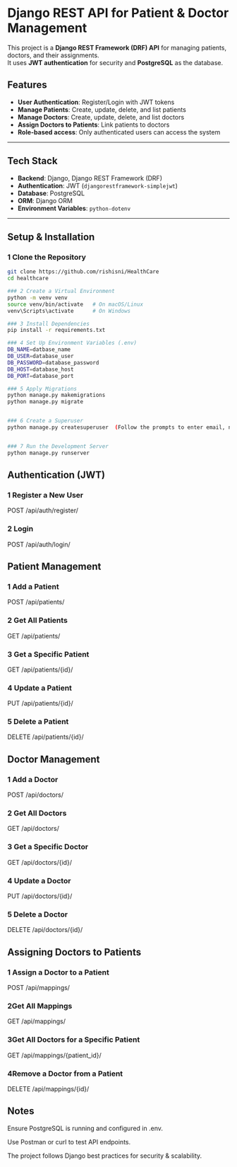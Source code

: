 # Django REST API for Patient & Doctor Management  

This project is a **Django REST Framework (DRF) API** for managing patients, doctors, and their assignments.  
It uses **JWT authentication** for security and **PostgreSQL** as the database.  

##  Features  
- **User Authentication**: Register/Login with JWT tokens  
- **Manage Patients**: Create, update, delete, and list patients  
- **Manage Doctors**: Create, update, delete, and list doctors  
- **Assign Doctors to Patients**: Link patients to doctors  
- **Role-based access**: Only authenticated users can access the system  

---

## Tech Stack  
- **Backend**: Django, Django REST Framework (DRF)  
- **Authentication**: JWT (`djangorestframework-simplejwt`)  
- **Database**: PostgreSQL  
- **ORM**: Django ORM  
- **Environment Variables**: `python-dotenv`  

---

##  Setup & Installation  

### 1️ Clone the Repository  
```sh
git clone https://github.com/rishisni/HealthCare 
cd healthcare

### 2 Create a Virtual Environment
python -m venv venv  
source venv/bin/activate   # On macOS/Linux  
venv\Scripts\activate      # On Windows 

### 3 Install Dependencies
pip install -r requirements.txt  

### 4 Set Up Environment Variables (.env)
DB_NAME=datbase_name
DB_USER=database_user
DB_PASSWORD=database_password
DB_HOST=database_host
DB_PORT=database_port

### 5 Apply Migrations
python manage.py makemigrations  
python manage.py migrate  


### 6 Create a Superuser
python manage.py createsuperuser  (Follow the prompts to enter email, name, password, etc.)


### 7 Run the Development Server 
python manage.py runserver  

```

##  Authentication (JWT)
### 1 Register a New User
POST /api/auth/register/

### 2 Login
POST /api/auth/login/

## Patient Management
### 1 Add a Patient
POST /api/patients/

### 2 Get All Patients
GET /api/patients/

### 3 Get a Specific Patient
GET /api/patients/{id}/


### 4 Update a Patient
PUT /api/patients/{id}/

### 5 Delete a Patient
DELETE /api/patients/{id}/


## Doctor Management

### 1 Add a Doctor
POST /api/doctors/

### 2 Get All Doctors
GET /api/doctors/
### 3 Get a Specific Doctor
GET /api/doctors/{id}/

### 4 Update a Doctor
PUT /api/doctors/{id}/

### 5 Delete a Doctor
DELETE /api/doctors/{id}/


## Assigning Doctors to Patients

### 1 Assign a Doctor to a Patient
POST /api/mappings/

### 2Get All Mappings
GET /api/mappings/

### 3Get All Doctors for a Specific Patient
GET /api/mappings/{patient_id}/

### 4Remove a Doctor from a Patient
DELETE /api/mappings/{id}/


## Notes

Ensure PostgreSQL is running and configured in .env.

Use Postman or curl to test API endpoints.

The project follows Django best practices for security & scalability.
